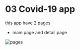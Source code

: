 # 03 Covid-19 app

this app have 2 pages

- main page and detail page

![pages](https://github.com/foad-heidari/fluuter/blob/main/03_covid_19/covid_19.png)
